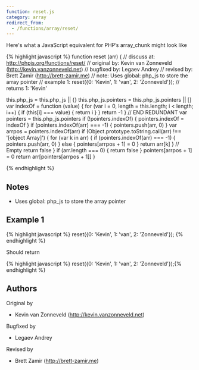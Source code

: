 ```yaml
---
function: reset.js
category: array
redirect_from:
  - /functions/array/reset/
---
```


<!-- WARNING! This file is auto generated by `npm run web:inject`, do not edit by hand -->

Here's what a JavaScript equivalent for PHP’s array_chunk might look like

{% highlight javascript %}
function reset (arr) {
  //  discuss at: http://phpjs.org/functions/reset/
  // original by: Kevin van Zonneveld (http://kevin.vanzonneveld.net)
  // bugfixed by: Legaev Andrey
  //  revised by: Brett Zamir (http://brett-zamir.me)
  //        note: Uses global: php_js to store the array pointer
  //   example 1: reset({0: 'Kevin', 1: 'van', 2: 'Zonneveld'});
  //   returns 1: 'Kevin'

  this.php_js = this.php_js || {}
  this.php_js.pointers = this.php_js.pointers || []
  var indexOf = function (value) {
    for (var i = 0, length = this.length; i < length; i++) {
      if (this[i] === value) {
        return i
      }
    }
    return -1
  }
  // END REDUNDANT
  var pointers = this.php_js.pointers
  if (!pointers.indexOf) {
    pointers.indexOf = indexOf
  }
  if (pointers.indexOf(arr) === -1) {
    pointers.push(arr, 0)
  }
  var arrpos = pointers.indexOf(arr)
  if (Object.prototype.toString.call(arr) !== '[object Array]') {
    for (var k in arr) {
      if (pointers.indexOf(arr) === -1) {
        pointers.push(arr, 0)
      } else {
        pointers[arrpos + 1] = 0
      }
      return arr[k]
    }
    // Empty
    return false
  }
  if (arr.length === 0) {
    return false
  }
  pointers[arrpos + 1] = 0
  return arr[pointers[arrpos + 1]]
}

{% endhighlight %}

## Notes
- Uses global: php_js to store the array pointer

## Example 1

{% highlight javascript %}
reset({0: 'Kevin', 1: 'van', 2: 'Zonneveld'});
{% endhighlight %}

Should return

{% highlight javascript %}
reset({0: 'Kevin', 1: 'van', 2: 'Zonneveld'});{% endhighlight %}


## Authors


Original by

- Kevin van Zonneveld (http://kevin.vanzonneveld.net)


Bugfixed by

- Legaev Andrey


Revised by

- Brett Zamir (http://brett-zamir.me)

